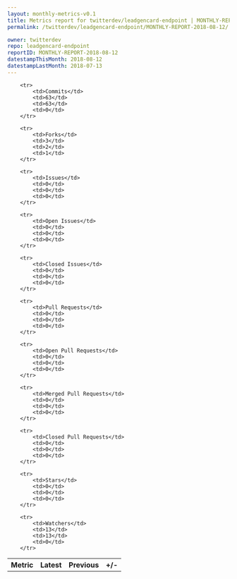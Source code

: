 ```yaml
---
layout: monthly-metrics-v0.1
title: Metrics report for twitterdev/leadgencard-endpoint | MONTHLY-REPORT-2018-08-12 | 2018-08-12
permalink: /twitterdev/leadgencard-endpoint/MONTHLY-REPORT-2018-08-12/

owner: twitterdev
repo: leadgencard-endpoint
reportID: MONTHLY-REPORT-2018-08-12
datestampThisMonth: 2018-08-12
datestampLastMonth: 2018-07-13
---
```



<table style="width: 100%;">
    <tr>
        <th>Metric</th>
        <th>Latest</th>
        <th>Previous</th>
        <th>+/-</th>
    </tr>

        <tr>
            <td>Commits</td>
            <td>63</td>
            <td>63</td>
            <td>0</td>
        </tr>
        
        <tr>
            <td>Forks</td>
            <td>3</td>
            <td>2</td>
            <td>1</td>
        </tr>
        
        <tr>
            <td>Issues</td>
            <td>0</td>
            <td>0</td>
            <td>0</td>
        </tr>
        
        <tr>
            <td>Open Issues</td>
            <td>0</td>
            <td>0</td>
            <td>0</td>
        </tr>
        
        <tr>
            <td>Closed Issues</td>
            <td>0</td>
            <td>0</td>
            <td>0</td>
        </tr>
        
        <tr>
            <td>Pull Requests</td>
            <td>0</td>
            <td>0</td>
            <td>0</td>
        </tr>
        
        <tr>
            <td>Open Pull Requests</td>
            <td>0</td>
            <td>0</td>
            <td>0</td>
        </tr>
        
        <tr>
            <td>Merged Pull Requests</td>
            <td>0</td>
            <td>0</td>
            <td>0</td>
        </tr>
        
        <tr>
            <td>Closed Pull Requests</td>
            <td>0</td>
            <td>0</td>
            <td>0</td>
        </tr>
        
        <tr>
            <td>Stars</td>
            <td>0</td>
            <td>0</td>
            <td>0</td>
        </tr>
        
        <tr>
            <td>Watchers</td>
            <td>13</td>
            <td>13</td>
            <td>0</td>
        </tr>
        
</table>
